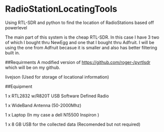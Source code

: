 # RadioStationLocatingTools
Using RTL-SDR and python to find the location of RadioStations based off powerlevel

The main part of this system is the cheap RTL-SDR. In this case I have 3 two of which I bought thru NewEgg and one that I bought thru Adfruit.
I will be using the one from Adfruit becasue it is smaller and also has better filtering built in.



##Requirments
A modified version of https://github.com/roger-/pyrtlsdr which will be on my github.

livejson (Used for storage of locational information)

##Equipment

1 x RTL2832 w/R820T USB Software Defined Radio

1 x WideBand Antenna (50-2000Mhz)

1 x Laptop (In my case a dell N15500 Inspiron )

1 x 8 GB USB for the collected data (Recomended but not required)
